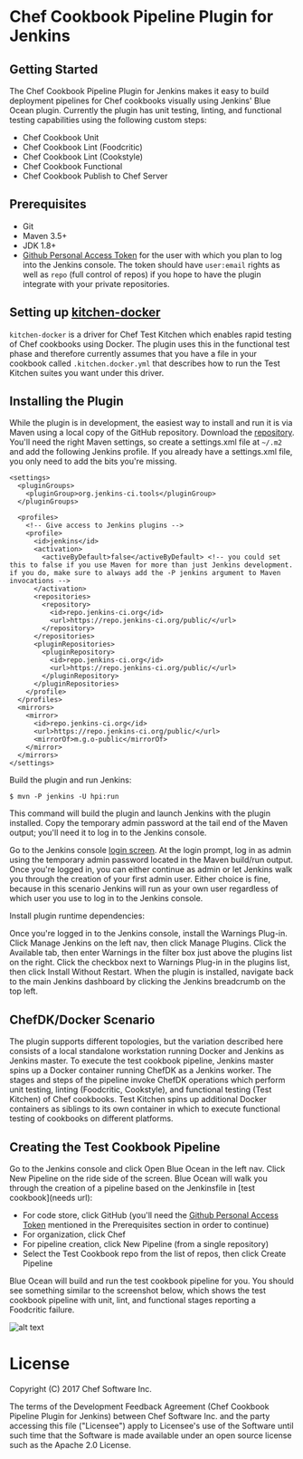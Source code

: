 # Chef Cookbook Pipeline Plugin for Jenkins

## Getting Started

The Chef Cookbook Pipeline Plugin for Jenkins makes it easy to build deployment pipelines for Chef cookbooks visually using Jenkins' Blue Ocean plugin. Currently the plugin has unit testing, linting, and functional testing capabilities using the following custom steps:
- Chef Cookbook Unit
- Chef Cookbook Lint (Foodcritic)
- Chef Cookbook Lint (Cookstyle)
- Chef Cookbook Functional
- Chef Cookbook Publish to Chef Server

## Prerequisites

- Git
- Maven 3.5+
- JDK 1.8+
- [Github Personal Access Token](https://github.com/blog/1509-personal-api-tokens) for the user with which you plan to log into the Jenkins console. The token should have `user:email` rights as well as `repo` (full control of repos) if you hope to have the plugin integrate with your private repositories.

## Setting up [kitchen-docker](https://github.com/test-kitchen/kitchen-docker)

`kitchen-docker` is a driver for Chef Test Kitchen which enables rapid testing of Chef cookbooks using Docker. The plugin uses this in the functional test phase and therefore
currently assumes that you have a file in your cookbook
called `.kitchen.docker.yml` that describes how to run the Test Kitchen suites you want under
this driver.

## Installing the Plugin

While the plugin is in development, the easiest way to install and run it is via Maven using a local copy of the GitHub repository. Download the [repository](https://github.com/chef/chef-automate-plugin.git). You'll need the right Maven settings, so create a settings.xml file at ```~/.m2``` and add the following Jenkins profile. If you already have a settings.xml file, you only need to add the bits you're missing.

```
<settings>
  <pluginGroups>
    <pluginGroup>org.jenkins-ci.tools</pluginGroup>
  </pluginGroups>

  <profiles>
    <!-- Give access to Jenkins plugins -->
    <profile>
      <id>jenkins</id>
      <activation>
        <activeByDefault>false</activeByDefault> <!-- you could set this to false if you use Maven for more than just Jenkins development. if you do, make sure to always add the -P jenkins argument to Maven invocations -->
      </activation>
      <repositories>
        <repository>
          <id>repo.jenkins-ci.org</id>
          <url>https://repo.jenkins-ci.org/public/</url>
        </repository>
      </repositories>
      <pluginRepositories>
        <pluginRepository>
          <id>repo.jenkins-ci.org</id>
          <url>https://repo.jenkins-ci.org/public/</url>
        </pluginRepository>
      </pluginRepositories>
    </profile>
  </profiles>
  <mirrors>
    <mirror>
      <id>repo.jenkins-ci.org</id>
      <url>https://repo.jenkins-ci.org/public/</url>
      <mirrorOf>m.g.o-public</mirrorOf>
    </mirror>
  </mirrors>
</settings>
```

Build the plugin and run Jenkins:

```$ mvn -P jenkins -U hpi:run```

This command will build the plugin and launch Jenkins with the plugin installed. Copy the temporary admin password at the tail end of the Maven output; you'll need it to log in to the Jenkins console.

Go to the Jenkins console [login screen](http://localhost:8080/jenkins). At the login prompt, log in as admin using the temporary admin password located in the Maven build/run output. Once you're logged in, you can either continue as admin or let Jenkins walk you through the creation of your first admin user. Either choice is fine, because in this scenario Jenkins will run as your own user regardless of which user you use to log in to the Jenkins console.

Install plugin runtime dependencies:

Once you're logged in to the Jenkins console, install the Warnings Plug-in. Click Manage Jenkins on the left nav, then click Manage Plugins. Click the Available tab, then enter Warnings in the filter box just above the plugins list on the right. Click the checkbox next to Warnings Plug-in in the plugins list, then click Install Without Restart. When the plugin is installed, navigate back to the main Jenkins dashboard by clicking the Jenkins breadcrumb on the top left.

## ChefDK/Docker Scenario

The plugin supports different topologies, but the variation described here consists of a local standalone workstation running Docker and Jenkins as Jenkins master. To execute the test cookbook pipeline, Jenkins master spins up a Docker container running ChefDK as a Jenkins worker. The stages and steps of the pipeline invoke ChefDK operations which perform unit testing, linting (Foodcritic, Cookstyle), and functional testing (Test Kitchen) of Chef cookbooks. Test Kitchen spins up additional Docker containers as siblings to its own container in which to execute functional testing of cookbooks on different platforms.

## Creating the Test Cookbook Pipeline

Go to the Jenkins console and click Open Blue Ocean in the left nav. Click New Pipeline on the ride side of the screen. Blue Ocean will walk you through the creation of a pipeline based on the Jenkinsfile in [test cookbook](needs url):

- For code store, click GitHub (you'll need the [Github Personal Access Token](https://github.com/blog/1509-personal-api-tokens) mentioned in the Prerequisites section in order to continue)
- For organization, click Chef
- For pipeline creation, click New Pipeline (from a single repository)
- Select the Test Cookbook repo from the list of repos, then click Create Pipeline

Blue Ocean will build and run the test cookbook pipeline for you. You should see something similar to the screenshot below, which shows the test cookbook pipeline with unit, lint, and functional stages reporting a Foodcritic failure.

![alt text](readme.png "Chef Test Cookbook Pipeline with Unit, Lint, and Functional Stages reporting Foodcritic Failure")

# License

Copyright (C) 2017 Chef Software Inc.

The terms of the Development Feedback Agreement (Chef Cookbook Pipeline
Plugin for Jenkins) between Chef Software Inc. and the party accessing
this file ("Licensee") apply to Licensee's use of the Software until such
time that the Software is made available under an open source license such
as the Apache 2.0 License.
